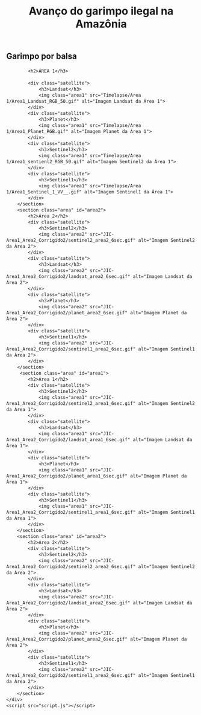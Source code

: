 
<html lang="pt-br">
<head>
    <meta charset="UTF-8">
    <title>JIC 2023</title>
    <link rel="stylesheet" href="style.css">
</head>
<body>
    <div class="container">
        <header>
            <h1>Avanço do garimpo ilegal na Amazônia</h1>
        </header>
        <section class="area" id="area1">
            <h2>Garimpo por balsa</h2>
            
            <h2>ÁREA 1</h3>
              
            <div class="satellite">
                <h3>Landsat</h3>
                <img class="area1" src="Timelapse/Area 1/Area1_Landsat_RGB_50.gif" alt="Imagem Landsat da Área 1">
            </div>
            <div class="satellite">
                <h3>Planet</h3>
                <img class="area1" src="Timelapse/Area 1/Area1_Planet_RGB.gif" alt="Imagem Planet da Área 1">
            </div>
            <div class="satellite">
                <h3>Sentinel2</h3>
                <img class="area1" src="Timelapse/Area 1/Area1_sentienl2_RGB_50.gif" alt="Imagem Sentinel2 da Área 1">
            </div>
            <div class="satellite">
                <h3>Sentinel1</h3>
                <img class="area1" src="Timelapse/Area 1/Area1_Sentinel_1_VV__.gif" alt="Imagem Sentinel1 da Área 1">
            </div>
        </section>
        <section class="area" id="area2">
            <h2>Área 2</h2>
            <div class="satellite">
                <h3>Sentinel2</h3>
                <img class="area2" src="JIC-Area1_Area2_Corrigido2/sentinel2_area2_6sec.gif" alt="Imagem Sentinel2 da Área 2">
            </div>
            <div class="satellite">
                <h3>Landsat</h3>
                <img class="area2" src="JIC-Area1_Area2_Corrigido2/landsat_area2_6sec.gif" alt="Imagem Landsat da Área 2">
            </div>
            <div class="satellite">
                <h3>Planet</h3>
                <img class="area2" src="JIC-Area1_Area2_Corrigido2/planet_area2_6sec.gif" alt="Imagem Planet da Área 2">
            </div>
            <div class="satellite">
                <h3>Sentinel1</h3>
                <img class="area2" src="JIC-Area1_Area2_Corrigido2/sentinel1_area2_6sec.gif" alt="Imagem Sentinel1 da Área 2">
            </div>
        </section>
         <section class="area" id="area1">
            <h2>Área 1</h2>
            <div class="satellite">
                <h3>Sentinel2</h3>
                <img class="area1" src="JIC-Area1_Area2_Corrigido2/sentinel2_area1_6sec.gif" alt="Imagem Sentinel2 da Área 1">
            </div>
            <div class="satellite">
                <h3>Landsat</h3>
                <img class="area1" src="JIC-Area1_Area2_Corrigido2/landsat_area1_6sec.gif" alt="Imagem Landsat da Área 1">
            </div>
            <div class="satellite">
                <h3>Planet</h3>
                <img class="area1" src="JIC-Area1_Area2_Corrigido2/planet_area1_6sec.gif" alt="Imagem Planet da Área 1">
            </div>
            <div class="satellite">
                <h3>Sentinel1</h3>
                <img class="area1" src="JIC-Area1_Area2_Corrigido2/sentinel1_area1_6sec.gif" alt="Imagem Sentinel1 da Área 1">
            </div>
        </section>
        <section class="area" id="area2">
            <h2>Área 2</h2>
            <div class="satellite">
                <h3>Sentinel2</h3>
                <img class="area2" src="JIC-Area1_Area2_Corrigido2/sentinel2_area2_6sec.gif" alt="Imagem Sentinel2 da Área 2">
            </div>
            <div class="satellite">
                <h3>Landsat</h3>
                <img class="area2" src="JIC-Area1_Area2_Corrigido2/landsat_area2_6sec.gif" alt="Imagem Landsat da Área 2">
            </div>
            <div class="satellite">
                <h3>Planet</h3>
                <img class="area2" src="JIC-Area1_Area2_Corrigido2/planet_area2_6sec.gif" alt="Imagem Planet da Área 2">
            </div>
            <div class="satellite">
                <h3>Sentinel1</h3>
                <img class="area2" src="JIC-Area1_Area2_Corrigido2/sentinel1_area2_6sec.gif" alt="Imagem Sentinel1 da Área 2">
            </div>
        </section>
    </div>
    <script src="script.js"></script>
</body>
</html>


